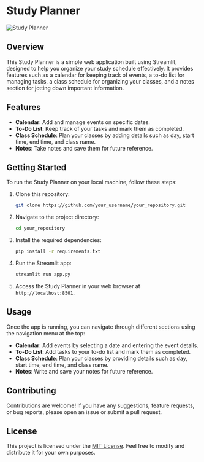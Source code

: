 # Study Planner

![Study Planner](https://wallpapercave.com/wp/wp5502848.jpg)

## Overview

This Study Planner is a simple web application built using Streamlit, designed to help you organize your study schedule effectively. It provides features such as a calendar for keeping track of events, a to-do list for managing tasks, a class schedule for organizing your classes, and a notes section for jotting down important information.

## Features
- **Calendar**: Add and manage events on specific dates.
- **To-Do List**: Keep track of your tasks and mark them as completed.
- **Class Schedule**: Plan your classes by adding details such as day, start time, end time, and class name.
- **Notes**: Take notes and save them for future reference.

## Getting Started

To run the Study Planner on your local machine, follow these steps:

1. Clone this repository:

    ```bash
    git clone https://github.com/your_username/your_repository.git
    ```

2. Navigate to the project directory:

    ```bash
    cd your_repository
    ```

3. Install the required dependencies:

    ```bash
    pip install -r requirements.txt
    ```

4. Run the Streamlit app:

    ```bash
    streamlit run app.py
    ```

5. Access the Study Planner in your web browser at `http://localhost:8501`.

## Usage

Once the app is running, you can navigate through different sections using the navigation menu at the top:

- **Calendar**: Add events by selecting a date and entering the event details.
- **To-Do List**: Add tasks to your to-do list and mark them as completed.
- **Class Schedule**: Plan your classes by providing details such as day, start time, end time, and class name.
- **Notes**: Write and save your notes for future reference.

## Contributing

Contributions are welcome! If you have any suggestions, feature requests, or bug reports, please open an issue or submit a pull request.

## License

This project is licensed under the [MIT License](LICENSE). Feel free to modify and distribute it for your own purposes.
